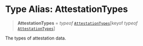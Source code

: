 # Type Alias: AttestationTypes

> **AttestationTypes** = *typeof* [`AttestationTypes`](../variables/AttestationTypes.md)\[keyof *typeof* [`AttestationTypes`](../variables/AttestationTypes.md)\]

The types of attestation data.
